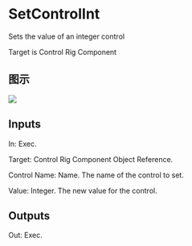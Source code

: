 # SetControlInt

Sets the value of an integer control

Target is Control Rig Component

## 图示

![]($-20221218-18320543.png)

## Inputs

In: Exec.

Target: Control Rig Component Object Reference.

Control Name: Name. The name of the control to set.

Value: Integer. The new value for the control.  

## Outputs

Out: Exec.

